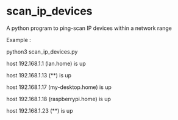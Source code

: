 # scan_ip_devices
A python program to ping-scan IP devices within a network range

Example : 

python3 scan_ip_devices.py 

host 192.168.1.1 (lan.home) is up

host 192.168.1.13 (**) is up

host 192.168.1.17 (my-desktop.home) is up

host 192.168.1.18 (raspberrypi.home) is up

host 192.168.1.23 (**) is up

